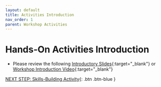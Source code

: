 ```yaml
---
layout: default
title: Activities Introduction
nav_order: 1
parent: Workshop Activities
---
```

# Hands-On Activities Introduction

- Please review the following [Introductory Slides](https://goo.gl/xs7Lr5){:target="_blank"} or [Workshop Introduction Video](https://bit.ly/dsc-sketchnote-video){:target="_blank"}

[NEXT STEP: Skills-Building Activity](act-1-skills-building.html){: .btn .btn-blue }
